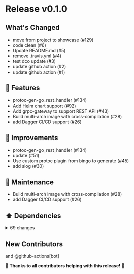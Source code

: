 
# Release v0.1.0

## What's Changed

- move from project to showcase (#129)
- code clean (#6)
- Update README.md (#5)
- remove .travis.yml (#4)
- test dco update (#3)
- update github action (#2)
- update github action (#1)

## 🚀 Features

- protoc-gen-go\_rest\_handler (#134)
- Add Helm chart support (#92)
- Add grpc-gateway to support REST API (#43)
- Build multi-arch image with cross-compilation (#28)
- add Dagger CI/CD support (#26)

## 🎯 Improvements

- protoc-gen-go\_rest\_handler (#134)
- update (#51)
- Use custom protoc plugin from bingo to generate (#45)
- add slog (#30)

## 🧰 Maintenance

- Build multi-arch image with cross-compilation (#28)
- add Dagger CI/CD support (#26)

## ⬆️ Dependencies

<details>
<summary>69 changes</summary>

- Bump github.com/hashicorp/vault/api from 1.12.1 to 1.12.2 (#162)
- Bump google.golang.org/api from 0.169.0 to 0.172.0 (#161)
- Bump dagger.io/dagger from 0.10.2 to 0.10.3 (#159)
- Bump github.com/onsi/gomega from 1.31.1 to 1.32.0 (#158)
- Bump cloud.google.com/go/longrunning from 0.5.5 to 0.5.6 (#157)
- Bump github.com/google/generative-ai-go from 0.8.0 to 0.10.0 (#156)
- Bump github.com/containerd/containerd from 1.7.13 to 1.7.14 (#155)
- Bump github.com/googleapis/gax-go/v2 from 2.12.2 to 2.12.3 (#154)
- Bump github.com/hashicorp/vault/api from 1.12.0 to 1.12.1 (#153)
- Bump github.com/grpc-ecosystem/go-grpc-middleware/v2 from 2.0.1 to 2.1.0 (#152)
- Bump dagger.io/dagger from 0.10.1 to 0.10.2 (#151)
- Bump github.com/jackc/pgx/v5 from 5.5.4 to 5.5.5 (#150)
- Bump github.com/go-sql-driver/mysql from 1.7.1 to 1.8.0 (#149)
- Bump google.golang.org/api from 0.168.0 to 0.169.0 (#148)
- Bump github.com/go-jose/go-jose/v3 from 3.0.2 to 3.0.3 (#147)
- Bump dagger.io/dagger from 0.10.0 to 0.10.1 (#146)
- Bump google.golang.org/grpc from 1.62.0 to 1.62.1 (#145)
- Bump github.com/golang/protobuf from 1.5.3 to 1.5.4 (#143)
- Bump google.golang.org/api from 0.167.0 to 0.168.0 (#144)
- Bump golang.org/x/net from 0.21.0 to 0.22.0 (#142)
- Bump github.com/jackc/pgx/v5 from 5.5.3 to 5.5.4 (#141)
- Bump github.com/stretchr/testify from 1.8.4 to 1.9.0 (#139)
- Bump github.com/felixge/fgprof from 0.9.3 to 0.9.4 (#140)
- Bump azure/setup-helm from 3 to 4 (#138)
- Bump github.com/prometheus/client\_golang from 1.18.0 to 1.19.0 (#137)
- Bump dagger.io/dagger from 0.9.11 to 0.10.0 (#136)
- Bump entgo.io/ent from 0.13.0 to 0.13.1 (#135)
- Bump github.com/google/generative-ai-go from 0.7.0 to 0.8.0 (#130)
- Bump github.com/googleapis/gax-go/v2 from 2.12.0 to 2.12.1 (#127)
- Bump google.golang.org/api from 0.163.0 to 0.164.0 (#126)
- Bump github.com/hashicorp/vault/api from 1.11.0 to 1.12.0 (#124)
- Bump google.golang.org/api from 0.162.0 to 0.163.0 (#125)
- Bump github.com/google/generative-ai-go from 0.5.0 to 0.6.0 (#120)
- Bump dagger.io/dagger from 0.9.7 to 0.9.8 (#119)
- Bump github.com/hashicorp/vault/api from 1.10.0 to 1.11.0 (#114)
- Bump github.com/onsi/gomega from 1.31.0 to 1.31.1 (#112)
- Bump go.opentelemetry.io/otel/exporters/stdout/stdouttrace from 1.21.0 to 1.22.0 (#109)
- Bump github.com/onsi/gomega from 1.27.10 to 1.31.0 (#108)
- Bump github.com/jackc/pgx/v5 from 5.5.1 to 5.5.2 (#107)
- Bump github.com/containerd/containerd from 1.7.11 to 1.7.12 (#106)
- Bump dagger.io/dagger from 0.9.5 to 0.9.6 (#105)
- Bump google.golang.org/api from 0.155.0 to 0.156.0 (#104)
- Bump github.com/prometheus/client\_golang from 1.17.0 to 1.18.0 (#98)
- Bump github.com/mattn/go-sqlite3 from 1.14.17 to 1.14.19 (#93)
- Bump github.com/google/uuid from 1.4.0 to 1.5.0 (#91)
- Bump google.golang.org/api from 0.153.0 to 0.154.0 (#90)
- Bump actions/setup-go from 4 to 5 (#87)
- Bump github.com/containerd/containerd from 1.7.9 to 1.7.10 (#78)
- Bump google.golang.org/api from 0.151.0 to 0.152.0 (#77)
- Bump go.opentelemetry.io/contrib/instrumentation/google.golang.org/grpc/otelgrpc from 0.46.0 to 0.46.1 (#76)
- Bump google.golang.org/api from 0.150.0 to 0.151.0 (#75)
- Bump go.opentelemetry.io/otel/exporters/stdout/stdouttrace from 1.20.0 to 1.21.0 (#74)
- Bump github.com/containerd/containerd from 1.7.8 to 1.7.9 (#73)
- Bump github.com/mattn/go-sqlite3 from 1.14.16 to 1.14.17 (#61)
- Bump google.golang.org/grpc from 1.58.2 to 1.58.3 (#62)
- Bump golang.org/x/net from 0.16.0 to 0.17.0 (#63)
- Bump github.com/containerd/containerd from 1.7.6 to 1.7.7 (#60)
- Bump google.golang.org/api from 0.145.0 to 0.146.0 (#59)
- Bump docker/login-action from 2 to 3 (#53)
- Bump goreleaser/goreleaser-action from 4 to 5 (#52)
- Bump google.golang.org/grpc from 1.57.0 to 1.58.0 (#46)
- Bump github.com/prometheus/client\_golang from 1.15.1 to 1.16.0 (#47)
- Bump github.com/containerd/containerd from 1.7.4 to 1.7.5 (#41)
- Bump github.com/google/uuid from 1.3.0 to 1.3.1 (#42)
- Bump github.com/containerd/containerd from 1.7.3 to 1.7.4 (#40)
- Bump dagger.io/dagger from 0.8.1 to 0.8.4 (#38)
- Bump github.com/dave/jennifer from 1.6.1 to 1.7.0 (#35)
- Bump dagger.io/dagger from 0.8.0 to 0.8.1 (#34)
- Bump dagger.io/dagger from 0.7.4 to 0.8.0 (#33)
</details>

## New Contributors
 and @github-actions[bot]

🎉 **Thanks to all contributors helping with this release!** 🎉

